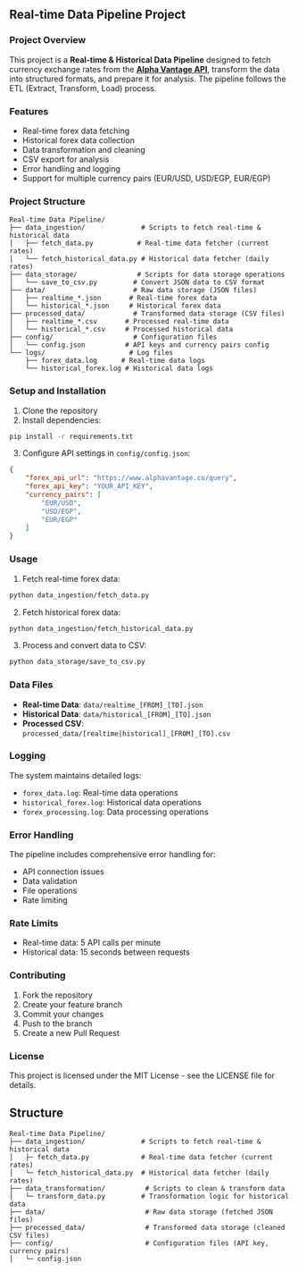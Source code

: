 ## Real-time Data Pipeline Project

### Project Overview
This project is a **Real-time & Historical Data Pipeline** designed to fetch currency exchange rates from the [**Alpha Vantage API**](https://www.alphavantage.co), transform the data into structured formats, and prepare it for analysis. The pipeline follows the ETL (Extract, Transform, Load) process.

### Features
- Real-time forex data fetching
- Historical forex data collection
- Data transformation and cleaning
- CSV export for analysis
- Error handling and logging
- Support for multiple currency pairs (EUR/USD, USD/EGP, EUR/EGP)

### Project Structure
```plaintext
Real-time Data Pipeline/
├── data_ingestion/              # Scripts to fetch real-time & historical data
│   ├── fetch_data.py           # Real-time data fetcher (current rates)
│   └── fetch_historical_data.py # Historical data fetcher (daily rates)
├── data_storage/               # Scripts for data storage operations
│   └── save_to_csv.py         # Convert JSON data to CSV format
├── data/                      # Raw data storage (JSON files)
│   ├── realtime_*.json       # Real-time forex data
│   └── historical_*.json     # Historical forex data
├── processed_data/            # Transformed data storage (CSV files)
│   ├── realtime_*.csv       # Processed real-time data
│   └── historical_*.csv     # Processed historical data
├── config/                    # Configuration files
│   └── config.json          # API keys and currency pairs config
└── logs/                     # Log files
    ├── forex_data.log      # Real-time data logs
    └── historical_forex.log # Historical data logs
```

### Setup and Installation

1. Clone the repository
2. Install dependencies:
```bash
pip install -r requirements.txt
```

3. Configure API settings in `config/config.json`:
```json
{
    "forex_api_url": "https://www.alphavantage.co/query",
    "forex_api_key": "YOUR_API_KEY",
    "currency_pairs": [
        "EUR/USD",
        "USD/EGP",
        "EUR/EGP"
    ]
}
```

### Usage

1. Fetch real-time forex data:
```bash
python data_ingestion/fetch_data.py
```

2. Fetch historical forex data:
```bash
python data_ingestion/fetch_historical_data.py
```

3. Process and convert data to CSV:
```bash
python data_storage/save_to_csv.py
```

### Data Files

- **Real-time Data**: `data/realtime_[FROM]_[TO].json`
- **Historical Data**: `data/historical_[FROM]_[TO].json`
- **Processed CSV**: `processed_data/[realtime|historical]_[FROM]_[TO].csv`

### Logging

The system maintains detailed logs:
- `forex_data.log`: Real-time data operations
- `historical_forex.log`: Historical data operations
- `forex_processing.log`: Data processing operations

### Error Handling

The pipeline includes comprehensive error handling for:
- API connection issues
- Data validation
- File operations
- Rate limiting

### Rate Limits

- Real-time data: 5 API calls per minute
- Historical data: 15 seconds between requests

### Contributing

1. Fork the repository
2. Create your feature branch
3. Commit your changes
4. Push to the branch
5. Create a new Pull Request

### License

This project is licensed under the MIT License - see the LICENSE file for details.


##  Structure
```plaintext
Real-time Data Pipeline/
├── data_ingestion/              # Scripts to fetch real-time & historical data
│   ├─ fetch_data.py             # Real-time data fetcher (current rates)
│   └─ fetch_historical_data.py  # Historical data fetcher (daily rates)
├── data_transformation/          # Scripts to clean & transform data
│   └─ transform_data.py         # Transformation logic for historical data
├── data/                         # Raw data storage (fetched JSON files)
├── processed_data/               # Transformed data storage (cleaned CSV files)
├── config/                       # Configuration files (API key, currency pairs)
│   └─ config.json

